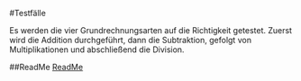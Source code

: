 #Testfälle

Es werden die vier Grundrechnungsarten auf die Richtigkeit getestet. Zuerst wird die Addition durchgeführt, dann die Subtraktion, gefolgt von Multiplikationen und abschließend die Division.

##ReadMe
[ReadMe](README.md)